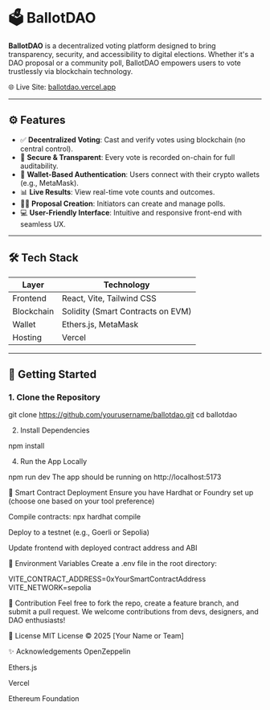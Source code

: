 # 🗳️ BallotDAO

**BallotDAO** is a decentralized voting platform designed to bring transparency, security, and accessibility to digital elections. Whether it's a DAO proposal or a community poll, BallotDAO empowers users to vote trustlessly via blockchain technology.

🌐 Live Site: [ballotdao.vercel.app](https://ballotdao.vercel.app)

---

## ⚙️ Features

- ✅ **Decentralized Voting**: Cast and verify votes using blockchain (no central control).
- 🔐 **Secure & Transparent**: Every vote is recorded on-chain for full auditability.
- 👥 **Wallet-Based Authentication**: Users connect with their crypto wallets (e.g., MetaMask).
- 📊 **Live Results**: View real-time vote counts and outcomes.
- 🧑‍⚖️ **Proposal Creation**: Initiators can create and manage polls.
- 💻 **User-Friendly Interface**: Intuitive and responsive front-end with seamless UX.

---

## 🛠 Tech Stack

| Layer       | Technology                        |
|------------|------------------------------------|
| Frontend   | React, Vite, Tailwind CSS          |
| Blockchain | Solidity (Smart Contracts on EVM)  |
| Wallet     | Ethers.js, MetaMask                |
| Hosting    | Vercel                             |

---

## 🚀 Getting Started

### 1. Clone the Repository

git clone https://github.com/yourusername/ballotdao.git
cd ballotdao

2. Install Dependencies

npm install

4. Run the App Locally

npm run dev
The app should be running on http://localhost:5173

🧪 Smart Contract Deployment
Ensure you have Hardhat or Foundry set up (choose one based on your tool preference)

Compile contracts: npx hardhat compile

Deploy to a testnet (e.g., Goerli or Sepolia)

Update frontend with deployed contract address and ABI

🔐 Environment Variables
Create a .env file in the root directory:

VITE_CONTRACT_ADDRESS=0xYourSmartContractAddress
VITE_NETWORK=sepolia

🤝 Contribution
Feel free to fork the repo, create a feature branch, and submit a pull request. We welcome contributions from devs, designers, and DAO enthusiasts!

📄 License
MIT License © 2025 [Your Name or Team]

✨ Acknowledgements
OpenZeppelin

Ethers.js

Vercel

Ethereum Foundation



